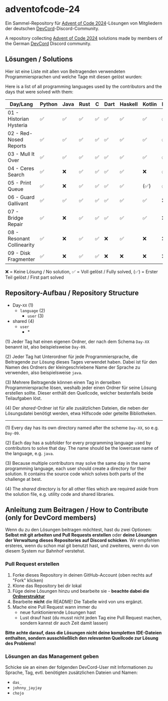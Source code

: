 # adventofcode-24

Ein Sammel-Repository für [Advent of Code 2024](https://adventofcode.com/2024)-Lösungen von Mitgliedern der deutschen [DevCord](https://discord.gg/tNMq2K4)-Discord-Community.

A repository collecting [Advent of Code 2024](https://adventofcode.com/2024) solutions made by members of the German [DevCord](https://discord.gg/tNMq2K4) Discord community.

## Lösungen / Solutions

Hier ist eine Liste mit allen von Beitragenden verwendeten Programmiersprachen und welche Tage mit diesen gelöst wurden:

Here is a list of all programming languages used by the contributors and the days that were solved with them:

| Day/Lang                   | Python | Java | Rust | C | Dart | Haskell | Kotlin | Lean | Uiua | R | Elixir | TypeScript | Ruby | Go | Bash | JavaScript | Zig |
|----------------------------|--------|------|------|---|------|---------|--------|------|------|---|--------|------------|------|----|------|------------|-----|
| 01 - Historian Hysteria    | ✅      | ✅    | ✅    | ✅ | ✅    | ✅       | ✅      | ✅    | ✅    | ✅ | ✅      | ✅          | ✅    | ✅  | ❌    | ✅          | ✅   |
| 02 - Red-Nosed Reports     | ✅      | ✅    | ✅    | ✅ | ✅    | ✅       | ✅      | ✅    | ✅    | ✅ | ✅      | ✅          | ✅    | ✅  | ❌    | ❌          | ❌   |
| 03 - Mull It Over          | ✅      | ✅    | ✅    | ✅ | ✅    | ✅       | ✅      | ✅    | ✅    | ✅ | ✅      | ✅          | ✅    | ❌  | ✅    | ❌          | ❌   |
| 04 - Ceres Search          | ✅      | ❌    | ✅    | ✅ | ✅    | ✅       | ❌      | ✅    | ✅    | ✅ | ❌      | ✅          | ❌    | ❌  | ✅    | ❌          | ❌   |
| 05 - Print Queue           | ✅      | ❌    | ✅    | ✅ | ✅    | ✅       | (✅)    | ✅    | (✅)  | ✅ | ✅      | ❌          | ❌    | ❌  | ❌    | ❌          | ❌   |
| 06 - Guard Gallivant       | ✅      | ✅    | ✅    | ✅ | ✅    | ✅       | ✅      | ❌    | ❌    | ❌ | ❌      | ❌          | ❌    | ❌  | ❌    | ❌          | ❌   |
| 07 - Bridge Repair         | ✅      | ❌    | ✅    | ✅ | ✅    | ✅       | ✅      | ❌    | ❌    | ❌ | ❌      | ❌          | ❌    | ❌  | ❌    | ❌          | ❌   |
| 08 - Resonant Collinearity | ✅      | ❌    | ✅    | ✅ | ❌    | ✅       | ❌      | ❌    | ❌    | ❌ | ✅      | ❌          | ❌    | ❌  | ❌    | ❌          | ❌   |
| 09 - Disk Fragmenter       | ✅      | ❌    | ✅    | ✅ | ❌    | ❌       | ❌      | ❌    | ❌    | ❌ | ❌      | ❌          | ❌    | ❌  | ❌    | ❌          | ❌   |

❌   = Keine Lösung / No solution,
✅   = Voll gelöst / Fully solved,
(✅) = Erster Teil gelöst / First part solved

## Repository-Aufbau / Repository Structure
- Day-`XX`       (1) 
  - `language`        (2)
    - `user`    (3)
- shared        (4)
  - `user`
    - \*    

(1) Jeder Tag hat einen eigenen Ordner, der nach dem Schema `Day-XX` benannt ist, also beispielsweise `Day-09`.

(2) Jeder Tag hat Unterordner für jede Programmiersprache, die Beitragende zur Lösung dieses Tages verwendet haben. Dabei ist für den Namen des Ordners der kleingeschriebene Name der Sprache zu verwenden, also beispielsweise `java`.

(3) Mehrere Beitragende können einen Tag in derselben Programmiersprache lösen, weshalb jeder einen Ordner für seine Lösung erstellen sollte. Dieser enthält den Quellcode, welcher bestenfalls beide Teilaufgaben löst.

(4) Der *shared*-Ordner ist für alle zusätzlichen Dateien, die neben der Lösungsdatei benötigt werden, etwa Hilfscode oder geteilte Bibliotheken.

---

(1) Every day has its own directory named after the scheme `Day-XX`, so e.g. `Day-09`.

(2) Each day has a subfolder for every programming language used by contributors to solve that day. The name should be the lowercase name of the language, e.g. `java`. 

(3) Because multiple contributors may solve the same day in the same programming language, each user should create a directory for their solution. It contains the source code which solves both parts of the challenge at best.

(4) The *shared* directory is for all other files which are required aside from the solution file, e.g. utility code and shared libraries.

## Anleitung zum Beitragen / How to Contribute (only for DevCord members)
Wenn du zu den Lösungen beitragen möchtest, hast du zwei Optionen: **Selbst mit git arbeiten und Pull Requests erstellen** oder **deine Lösungen der Verwaltung dieses Repositories auf Discord schicken**. Wir empfehlen ersteres, wenn du schon mal git benutzt hast, und zweiteres, wenn du von diesem System nur Bahnhof verstehst.

### Pull Request erstellen

1. Forke dieses Repository in deinen GitHub-Account (oben rechts auf "Fork" klicken)
2. Klone das Repository bei dir lokal
3. Füge deine Lösungen hinzu und bearbeite sie - **beachte dabei die [Ordnerstruktur](#repository-aufbau--repository-structure)**
4. Bearbeite **nicht** die README! Die Tabelle wird von uns ergänzt.
5. Mache eine Pull Request wann immer du
   - neue funktionierende Lösungen hast
   - Lust drauf hast (du musst nicht jeden Tag eine Pull Request machen, sondern kannst dir auch Zeit damit lassen)

**Bitte achte darauf, dass die Lösungen nicht deine kompletten IDE-Dateien enthalten, sondern ausschließlich den relevanten Quellcode zur Lösung des Problems!**

### Lösungen an das Management geben
Schicke sie an einen der folgenden DevCord-User mit Informationen zu Sprache, Tag, evtl. benötigten zusätzlichen Dateien und Namen:
   - `das_`
   - `johnny_jayjay`
   - `chojo`
